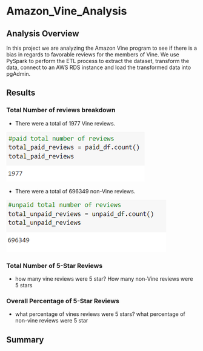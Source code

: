 # Amazon_Vine_Analysis
## Analysis Overview
In this project we are analyzing the Amazon Vine program to see if there is a bias in regards to favorable reviews for the members of Vine. We use PySpark to perform the ETL process to extract the dataset, transform the data, connect to an AWS RDS instance and load the transformed data into pgAdmin.

## Results
### Total Number of reviews breakdown
* There were a total of 1977 Vine reviews.

 ![alt text](https://github.com/amarks5/Amazon_Vine_Analysis/blob/main/images/vine_reviews_count.PNG)
  
 * There were a total of 696349 non-Vine reviews.

 ![alt text](https://github.com/amarks5/Amazon_Vine_Analysis/blob/main/images/non_members_reviews_count.PNG)
 
### Total Number of 5-Star Reviews
* how many vine reviews were 5 star? How many non-Vine reviews were 5 stars

### Overall Percentage of 5-Star Reviews
* what percentage of vines reviews were 5 stars? what percentage of non-vine reviews were 5 star

## Summary
